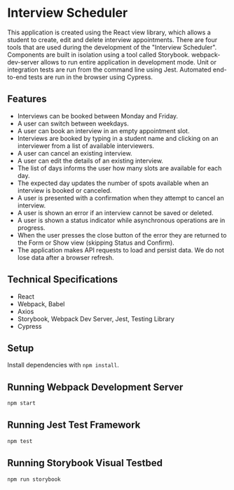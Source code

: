 # Interview Scheduler

This application is created using the React view library, which allows a student to create, edit and delete interview appointments. There are four tools that are used during the development of the "Interview Scheduler". Components are built in isolation using a tool called Storybook. webpack-dev-server allows to run entire application in development mode. Unit or integration tests are run from the command line using Jest. Automated end-to-end tests are run in the browser using Cypress.

## Features
- Interviews can be booked between Monday and Friday.
- A user can switch between weekdays.
- A user can book an interview in an empty appointment slot.
- Interviews are booked by typing in a student name and clicking on an interviewer from a list of available interviewers.
- A user can cancel an existing interview.
- A user can edit the details of an existing interview.
- The list of days informs the user how many slots are available for each day.
- The expected day updates the number of spots available when an interview is booked or canceled.
- A user is presented with a confirmation when they attempt to cancel an interview.
- A user is shown an error if an interview cannot be saved or deleted.
- A user is shown a status indicator while asynchronous operations are in progress.
- When the user presses the close button of the error they are returned to the Form or Show view (skipping Status and Confirm).
- The application makes API requests to load and persist data. We do not lose data after a browser refresh.

## Technical Specifications
- React
- Webpack, Babel
- Axios
- Storybook, Webpack Dev Server, Jest, Testing Library
- Cypress

## Setup

Install dependencies with `npm install`.

## Running Webpack Development Server

```sh
npm start
```

## Running Jest Test Framework

```sh
npm test
```

## Running Storybook Visual Testbed

```sh
npm run storybook
```
